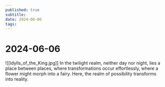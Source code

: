 ```yaml
---
published: true
subtitle: 
date: 2024-06-06
tags: 
---
```


# 2024-06-06
![[Idylls_of_the_King.jpg]]
In the twilight realm, neither day nor night, lies a place between places, where transformations occur effortlessly, where a flower might morph into a fairy. Here, the realm of possibility transforms into reality.